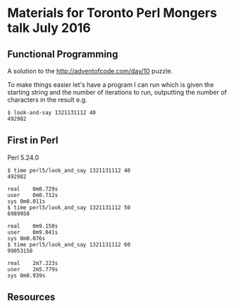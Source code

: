# Materials for Toronto Perl Mongers talk July 2016

## Functional Programming

A solution to the http://adventofcode.com/day/10 puzzle.

To make things easier let's have a program I can run which is given the starting
string and the number of iterations to run, outputting the number of characters
in the result e.g.

    $ look-and-say 1321131112 40
    492982

## First in Perl

Perl 5.24.0

```
$ time perl5/look_and_say 1321131112 40
492982

real	0m0.729s
user	0m0.712s
sys	0m0.011s
$ time perl5/look_and_say 1321131112 50
6989950

real	0m9.150s
user	0m9.041s
sys	0m0.076s
$ time perl5/look_and_say 1321131112 60
99053158

real	2m7.223s
user	2m5.779s
sys	0m0.939s
```

## Resources
